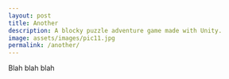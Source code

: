 ```yaml
---
layout: post
title: Another
description: A blocky puzzle adventure game made with Unity.
image: assets/images/pic11.jpg
permalink: /another/
---
```


Blah blah blah